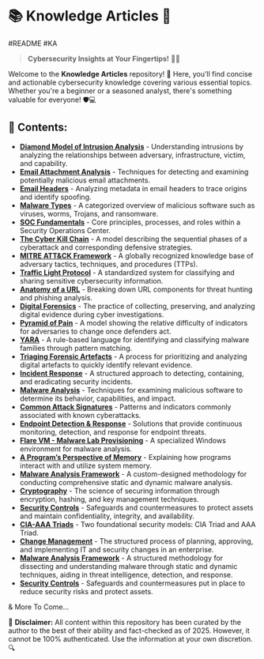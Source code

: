 # 📚 Knowledge Articles  🚀
#README #KA 

> **Cybersecurity Insights at Your Fingertips!** 🔐💡

Welcome to the **Knowledge Articles** repository! 🎯 Here, you'll find concise and actionable cybersecurity knowledge covering various essential topics. Whether you're a beginner or a seasoned analyst, there's something valuable for everyone! 🛡️💻

## 📜 Contents:

- [**Diamond Model of Intrusion Analysis**](https://github.com/luke-mckeever/Cyber_Vault/blob/main/Knowledge%20Articles/All%20Knowledge%20Articles/Diamond%20Model%20of%20Intrusion%20Analysis.md) - Understanding intrusions by analyzing the relationships between adversary, infrastructure, victim, and capability.
- [**Email Attachment Analysis**](https://github.com/luke-mckeever/Cyber_Vault/blob/main/Knowledge%20Articles/All%20Knowledge%20Articles/Email%20Attachment%20Analysis.md) - Techniques for detecting and examining potentially malicious email attachments.
- [**Email Headers**](https://github.com/luke-mckeever/Cyber_Vault/blob/main/Knowledge%20Articles/All%20Knowledge%20Articles/Email%20Headers.md) - Analyzing metadata in email headers to trace origins and identify spoofing.
- [**Malware Types**](https://github.com/luke-mckeever/Cyber_Vault/blob/main/Knowledge%20Articles/Malware%20Types.md) - A categorized overview of malicious software such as viruses, worms, Trojans, and ransomware.
- [**SOC Fundamentals**](https://github.com/luke-mckeever/Cyber_Vault/blob/main/Knowledge%20Articles/All%20Knowledge%20Articles/SOC%20Fundamentals.md) - Core principles, processes, and roles within a Security Operations Center.
- [**The Cyber Kill Chain**](https://github.com/luke-mckeever/Cyber_Vault/blob/main/Knowledge%20Articles/All%20Knowledge%20Articles/The%20Cyber%20Kill%20Chain.md) - A model describing the sequential phases of a cyberattack and corresponding defensive strategies.
- [**MITRE ATT&CK Framework**](https://github.com/luke-mckeever/Cyber_Vault/blob/main/Knowledge%20Articles/All%20Knowledge%20Articles/MITRE%20ATT%26CK%20Framework.md) - A globally recognized knowledge base of adversary tactics, techniques, and procedures (TTPs).
- [**Traffic Light Protocol**](https://github.com/luke-mckeever/Cyber_Vault/blob/main/Knowledge%20Articles/All%20Knowledge%20Articles/Traffic%20Light%20Protocol.md) - A standardized system for classifying and sharing sensitive cybersecurity information.
- [**Anatomy of a URL**](https://github.com/luke-mckeever/Cyber_Vault/blob/main/Knowledge%20Articles/All%20Knowledge%20Articles/Anatomy%20of%20a%20URL.md) - Breaking down URL components for threat hunting and phishing analysis.
- [**Digital Forensics**](https://github.com/luke-mckeever/Cyber_Vault/blob/main/Knowledge%20Articles/All%20Knowledge%20Articles/Digital%20Forensics.md) - The practice of collecting, preserving, and analyzing digital evidence during cyber investigations.
- [**Pyramid of Pain**](https://github.com/luke-mckeever/Cyber_Vault/blob/main/Knowledge%20Articles/All%20Knowledge%20Articles/Pyramid%20of%20Pain.md) - A model showing the relative difficulty of indicators for adversaries to change once defenders act.
- [**YARA**](https://github.com/luke-mckeever/Cyber_Vault/blob/main/Knowledge%20Articles/All%20Knowledge%20Articles/YARA.md) - A rule-based language for identifying and classifying malware families through pattern matching.
- [**Triaging Forensic Artefacts**](https://github.com/luke-mckeever/Cyber_Vault/blob/main/Knowledge%20Articles/All%20Knowledge%20Articles/Triaging%20Forensic%20Artefacts.md) - A process for prioritizing and analyzing digital artefacts to quickly identify relevant evidence.
- [**Incident Response**](https://github.com/luke-mckeever/Cyber_Vault/blob/main/Knowledge%20Articles/All%20Knowledge%20Articles/Incident%20Response.md) - A structured approach to detecting, containing, and eradicating security incidents.
- [**Malware Analysis**](https://github.com/luke-mckeever/Cyber_Vault/blob/main/Knowledge%20Articles/All%20Knowledge%20Articles/Malware%20Analysis.md) - Techniques for examining malicious software to determine its behavior, capabilities, and impact.
- [**Common Attack Signatures**](https://github.com/luke-mckeever/Cyber_Vault/blob/main/Knowledge%20Articles/All%20Knowledge%20Articles/Common%20Attack%20Signatures.md) - Patterns and indicators commonly associated with known cyberattacks.
- [**Endpoint Detection & Response**](https://github.com/luke-mckeever/Cyber_Vault/blob/main/Knowledge%20Articles/All%20Knowledge%20Articles/Endpoint%20Detection%20%26%20Response.md) - Solutions that provide continuous monitoring, detection, and response for endpoint threats.
- [**Flare VM - Malware Lab Provisioning**](https://github.com/luke-mckeever/Cyber_Vault/blob/main/Knowledge%20Articles/All%20Knowledge%20Articles/Flare%20VM%20-%20Malware%20Lab%20Provisioning.md) - A specialized Windows environment for malware analysis.
- [**A Program’s Perspective of Memory**](https://github.com/luke-mckeever/Cyber_Vault/blob/main/Knowledge%20Articles/All%20Knowledge%20Articles/A%20Program%E2%80%99s%20Perspective%20of%20Memory.md) - Explaining how programs interact with and utilize system memory.
- [**Malware Analysis Framework**](https://github.com/luke-mckeever/Cyber_Vault/blob/main/Knowledge%20Articles/All%20Knowledge%20Articles/Malware%20Analysis%20Framework.md) - A custom-designed methodology for conducting comprehensive static and dynamic malware analysis.
- [**Cryptography**](https://github.com/luke-mckeever/Cyber_Vault/blob/main/Knowledge%20Articles/All%20Knowledge%20Articles/Cryptography.md) - The science of securing information through encryption, hashing, and key management techniques.
- [**Security Controls**](https://github.com/luke-mckeever/Cyber_Vault/blob/main/Knowledge%20Articles/All%20Knowledge%20Articles/Security%20Controls.md) - Safeguards and countermeasures to protect assets and maintain confidentiality, integrity, and availability.
- [**CIA-AAA Triads**](https://github.com/luke-mckeever/Cyber_Vault/blob/main/Knowledge%20Articles/All%20Knowledge%20Articles/CIA-AAA%20Triads.md) - Two foundational security models: CIA Triad and AAA Triad.
- [**Change Management**](https://github.com/luke-mckeever/Cyber_Vault/blob/main/Knowledge%20Articles/All%20Knowledge%20Articles/Change%20Management.md) - The structured process of planning, approving, and implementing IT and security changes in an enterprise.
- [**Malware Analysis Framework**](https://github.com/luke-mckeever/Cyber_Vault/blob/main/Knowledge%20Articles/All%20Knowledge%20Articles/Malware%20Analysis%20Framework.md) - A structured methodology for dissecting and understanding malware through static and dynamic techniques, aiding in threat intelligence, detection, and response.
- [**Security Controls**](https://github.com/luke-mckeever/Cyber_Vault/blob/main/Knowledge%20Articles/All%20Knowledge%20Articles/Security%20Controls.md) - Safeguards and countermeasures put in place to reduce security risks and protect assets.



& More To Come...


📢 **Disclaimer:** All content within this repository has been curated by the author to the best of their ability and fact-checked as of 2025. However, it cannot be 100% authenticated. Use the information at your own discretion. 🔍
